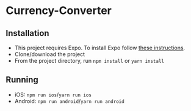 ﻿# Currency-Converter
 
 ## Installation

- This project requires Expo. To install Expo follow [these instructions](https://expo.io/learn).
- Clone/download the project
- From the project directory, run `npm install` or `yarn install`

## Running

- iOS: `npm run ios`/`yarn run ios`
- Android: `npm run android`/`yarn run android`
